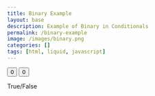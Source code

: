 ```yaml
---
title: Binary Example
layout: base
description: Example of Binary in Conditionals
permalink: /binary-example
image: /images/binary.png
categories: []
tags: [html, liquid, javascript]
---
```


<button id="firstButton" onclick="firstToggle()" >0</button>
<button id="secondButton" onclick="secondToggle()">0</button>
<p id="conditionalOutput">True/False</p>

<script>
    function firstToggle() {
        if (document.getElementById("firstButton").innerHTML == "0") {
            document.getElementById("firstButton").innerHTML == "1";
        }
        else if (document.getElementById("firstButton").innerHTML == "1") {
            document.getElementById("firstButton").innerHTML == "0";
        }
    }

    function secondToggle() {
        
    }
</script>